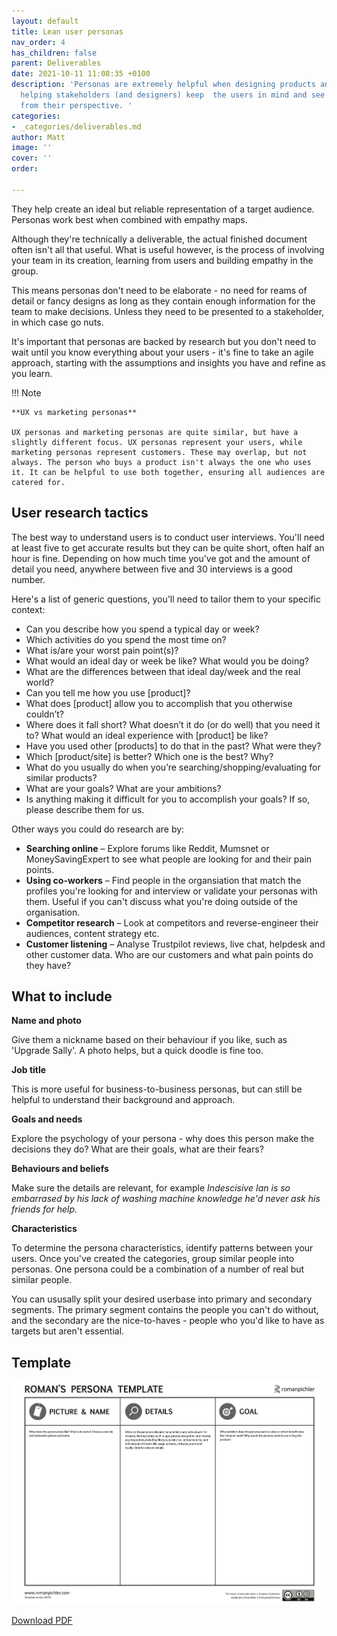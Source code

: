 ```yaml
---
layout: default
title: Lean user personas
nav_order: 4
has_children: false
parent: Deliverables
date: 2021-10-11 11:08:35 +0100
description: 'Personas are extremely helpful when designing products and services,
  helping stakeholders (and designers) keep  the users in mind and see the problem
  from their perspective. '
categories:
- _categories/deliverables.md
author: Matt
image: ''
cover: ''
order: 

---
```

They help create an ideal but reliable representation of a target audience. Personas work best when combined with empathy maps.

Although they're technically a deliverable, the actual finished document often isn't all that useful. What is useful however, is the process of involving your team in its creation, learning from users and building empathy in the group.

This means personas don't need to be elaborate - no need for reams of detail or fancy designs as long as they contain enough information for the team to make decisions. Unless they need to be presented to a stakeholder, in which case go nuts.

It's important that personas are backed by research but you don't need to wait until you know everything about your users - it's fine to take an agile approach, starting with the assumptions and insights you have  and refine as you learn.

!!! Note

    **UX vs marketing personas**
    
    UX personas and marketing personas are quite similar, but have a slightly different focus. UX personas represent your users, while marketing personas represent customers. These may overlap, but not always. The person who buys a product isn't always the one who uses it. It can be helpful to use both together, ensuring all audiences are catered for.

## User research tactics

The best way to understand users is to conduct user interviews. You'll need at least five to get accurate results but they can be quite short, often half an hour is fine. Depending on how much time you've got and the amount of detail you need, anywhere between five and 30 interviews is a good number.

Here's a list of generic questions, you'll need to tailor them to your specific context:

* Can you describe how you spend a typical day or week?
* Which activities do you spend the most time on?
* What is/are your worst pain point(s)?
* What would an ideal day or week be like? What would you be doing?
* What are the differences between that ideal day/week and the real world?
* Can you tell me how you use \[product\]?
* What does \[product\] allow you to accomplish that you otherwise couldn’t?
* Where does it fall short? What doesn’t it do (or do well) that you need it to? What would an ideal experience with \[product\] be like?
* Have you used other \[products\] to do that in the past? What were they?
* Which \[product/site\] is better? Which one is the best? Why?
* What do you usually do when you’re searching/shopping/evaluating for similar products?
* What are your goals? What are your ambitions?
* Is anything making it difficult for you to accomplish your goals? If so, please describe them for us.

Other ways you could do research are by:

* **Searching online** – Explore forums like Reddit, Mumsnet or MoneySavingExpert to see what people are looking for and their pain points.
* **Using co-workers** – Find people in the organsiation that match the profiles you're looking for and interview or validate your personas with them. Useful if you can't discuss what you're doing outside of the organisation.
* **Competitor research** – Look at competitors and reverse-engineer their audiences, content strategy etc.
* **Customer listening** – Analyse Trustpilot reviews, live chat, helpdesk and other customer data. Who are our customers and what pain points do they have?

## What to include

**Name and photo**

Give them a nickname based on their behaviour if you like, such as 'Upgrade Sally'. A photo helps, but a quick doodle is fine too.

**Job title**

This is more useful for business-to-business personas, but can still be helpful to understand their background and approach.

**Goals and needs**

Explore the psychology of your persona - why does this person make the decisions they do? What are their goals, what are their fears?

**Behaviours and beliefs**

Make sure the details are relevant, for example _Indescisive Ian is so embarrased by his lack of washing machine knowledge he'd never ask his friends for help._

**Characteristics**

To determine the persona characteristics, identify patterns between your users. Once you've created the categories, group similar people into personas. One persona could be a combination of a number of real but similar people.

You can ususally split your desired userbase into primary and secondary segments. The primary segment contains the people you can't do without, and the secondary are the nice-to-haves - people who you'd like to have as targets but aren't essential.

## Template

![Persona template](/assets/persona-template.jpg)

[Download PDF](/assets/Persona-Template.pdf)